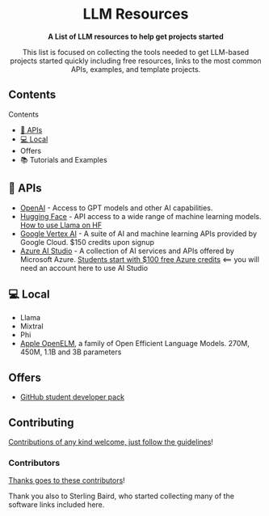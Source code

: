 
<div align="center">

<!-- title -->

<!--lint ignore no-dead-urls-->

# LLM Resources 
<!-- subtitle -->


<!-- description -->

**A List of LLM resources to help get projects started**

This list is focused on collecting the tools needed to get LLM-based projects started quickly including free resources, links to the most common APIs, examples, and template projects. 

</div>

<!-- TOC -->

## Contents
Contents

- [🔌 APIs](#apis)
- [💻 Local](#local)
- Offers
- 📚 Tutorials and Examples

<!-- CONTENT -->


## 🔌 APIs

- [OpenAI](https://platform.openai.com) - Access to GPT models and other AI capabilities.
- [Hugging Face](https://huggingface.co/models) - API access to a wide range of machine learning models. [How to use Llama on HF](https://www.youtube.com/watch?v=LA-hZDnn5Hc)
- [Google Vertex AI](https://cloud.google.com/generative-ai-studio) - A suite of AI and machine learning APIs provided by Google Cloud.  $150 credits upon signup
- [Azure AI Studio](https://azure.microsoft.com/en-us/products/ai-studio) - A collection of AI services and APIs offered by Microsoft Azure. [Students start with $100 free Azure credits](https://azure.microsoft.com/en-us/free/students) <== you will need an account here to use AI Studio

## 💻 Local
- Llama
- Mixtral
- Phi
- [Apple OpenELM](https://huggingface.co/apple/OpenELM), a family of Open Efficient Language Models. 270M, 450M, 1.1B and 3B parameters

## Offers
- [GitHub student developer pack](https://education.github.com/pack#offers)
  
## Contributing

[Contributions of any kind welcome, just follow the guidelines](contributing.md)!

### Contributors

[Thanks goes to these contributors](https://github.com/materials-data-facility/awesome-bayesian-optimization/graphs/contributors)!

Thank you also to Sterling Baird, who started collecting many of the software links included here. 
